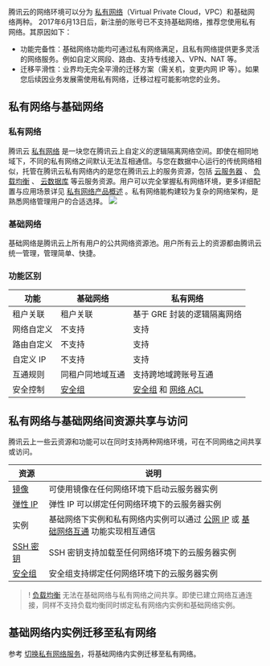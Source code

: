 腾讯云的网络环境可以分为 [私有网络](https://intl.cloud.tencent.com/product/vpc?idx=2)（Virtual Private Cloud，VPC）和基础网络两种。
2017年6月13日后，新注册的账号已不支持基础网络，推荐您使用私有网络。其原因如下：
- 功能完备性：基础网络功能均可通过私有网络满足，且私有网络提供更多灵活的网络服务。例如自定义网段、路由、支持专线接入、VPN、NAT 等。
- 迁移平滑性：业界均无完全平滑的迁移方案（需关机，变更内网 IP 等）。如果您后续因业务发展需使用私有网络，迁移过程可能影响您的业务。

## 私有网络与基础网络

### 私有网络

腾讯云 [私有网络](/doc/product/215) 是一块您在腾讯云上自定义的逻辑隔离网络空间。即使在相同地域下，不同的私有网络之间默认无法互相通信。与您在数据中心运行的传统网络相似，托管在腾讯云私有网络内的是您在腾讯云上的服务资源，包括 [云服务器](/doc/product/213/495) 、 [负载均衡](/doc/product/214/524) 、 [云数据库](/doc/product/236) 等云服务资源。用户可以完全掌握私有网络环境，更多详细配置与应用场景详见 [私有网络产品概述](/doc/product/215/535) 。私有网络能构建较为复杂的网络架构，是熟悉网络管理用户的合适选择。
![](//mccdn.qcloud.com/static/img/f1c113751199560fb87bc002b4bf0207/image.png)

### 基础网络

基础网络是腾讯云上所有用户的公共网络资源池。用户所有云上的资源都由腾讯云统一管理，管理简单、快捷。

### 功能区别

| **功能**| **基础网络**| **私有网络** |
|---------|---------|---------|
| 租户关联 | 租户关联| 基于 GRE 封装的逻辑隔离网络 |
| 网络自定义 | 不支持| 支持|
| 路由自定义 | 不支持| 支持 |
| 自定义 IP | 不支持| 支持 |
| 互通规则 |同租户同地域互通| 支持跨地域跨账号互通 |
| 安全控制　| [安全组](/doc/product/213/5221)| [安全组](/doc/product/213/5221) 和 [网络 ACL](/doc/product/215/5132) |

## 私有网络与基础网络间资源共享与访问

腾讯云上一些云资源和功能可以在同时支持两种网络环境，可在不同网络之间共享或访问。

|**资源**|**说明**|
|--|--|
|[镜像](/doc/product/213/4940)|可使用镜像在任何网络环境下启动云服务器实例|
|[弹性 IP](/doc/product/213/5733)|弹性 IP 可以绑定任何网络环境下的云服务器实例|
|实例|基础网络下实例和私有网络内实例可以通过 [公网 IP](/doc/product/213/5224) 或 [基础网络互通](/doc/product/215/5002) 功能实现相互通信|
|[SSH 密钥](/doc/product/213/6092)|SSH 密钥支持加载至任何网络环境下的云服务器实例|
|[安全组](/doc/product/213/5221)|安全组支持绑定任何网络环境下的云服务器实例|

>! [负载均衡](/doc/product/214) 无法在基础网络与私有网络之间共享。即使已建立网络互通连接，同样不支持负载均衡同时绑定私有网络内实例和基础网络实例。

## 基础网络内实例迁移至私有网络

参考 [切换私有网络服务](https://cloud.tencent.com/document/product/213/20278)，将基础网络内实例迁移至私有网络。

